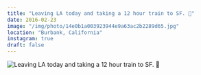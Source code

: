 ```yaml
---
title: "Leaving LA today and taking a 12 hour train to SF. 🚞"
date: 2016-02-23
image: "/img/photo/14e0b1a003923944e9a63ac2b2289d65.jpg"
location: "Burbank, California"
instagram: true
draft: false
---
```


![Leaving LA today and taking a 12 hour train to SF. 🚞](/img/photo/14e0b1a003923944e9a63ac2b2289d65.jpg)
